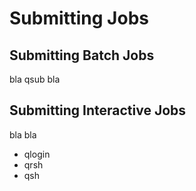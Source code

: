 # Submitting Jobs

## Submitting Batch Jobs

bla qsub bla

## Submitting Interactive Jobs

bla bla

* qlogin
* qrsh
* qsh

